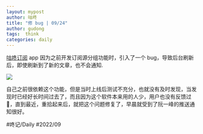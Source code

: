 ```yaml
---
layout: mypost
author: 咕咚
title: "修 bug | 09/24"
author: gudong
tags:  think
categories: daily
---
```


[咕咚订阅](http://fir.gudong.site/gulz) app 因为之前开发订阅源分组功能时，引入了一个 bug，导致后台刷新后，即使刷新到了新的文章，也不会通知.

![](https://cdn.jsdelivr.net/gh/maoruibin/assets@master/2022/09/23/20220923220251495.jpg)

自己之前很依赖这个功能，但是当时上线后测试不充分，也就没有及时发现，当发现时已经好长时间过去了，而且因为这个软件本来用的人少，用户也没有反馈过🤣，直到最近，重拾起来后，就把这个问题修复了，早晨就受到了阮一峰的推送通知很好。



#咚记/Daily #2022/09 
